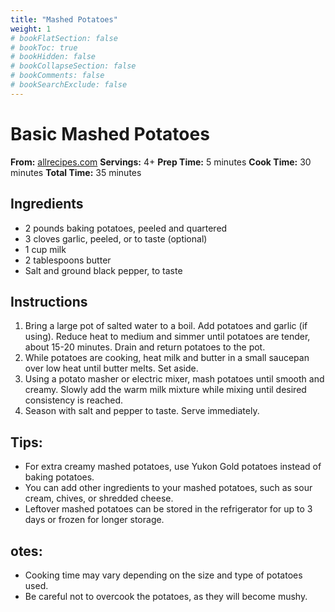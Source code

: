 ```yaml
---
title: "Mashed Potatoes"
weight: 1
# bookFlatSection: false
# bookToc: true
# bookHidden: false
# bookCollapseSection: false
# bookComments: false
# bookSearchExclude: false
---
```

# Basic Mashed Potatoes

**From:** [allrecipes.com](https://www.justtherecipe.com/?url=https://www.allrecipes.com/recipe/24771/basic-mashed-potatoes/)
**Servings:** 4+
**Prep Time:** 5 minutes
**Cook Time:** 30 minutes
**Total Time:** 35 minutes

## Ingredients

* 2 pounds baking potatoes, peeled and quartered
* 3 cloves garlic, peeled, or to taste (optional)
* 1 cup milk
* 2 tablespoons butter
* Salt and ground black pepper, to taste

## Instructions

1. Bring a large pot of salted water to a boil. Add potatoes and garlic (if using). Reduce heat to medium and simmer until potatoes are tender, about 15-20 minutes. Drain and return potatoes to the pot.
2. While potatoes are cooking, heat milk and butter in a small saucepan over low heat until butter melts. Set aside.
3. Using a potato masher or electric mixer, mash potatoes until smooth and creamy. Slowly add the warm milk mixture while mixing until desired consistency is reached.
4. Season with salt and pepper to taste. Serve immediately.

## Tips:

* For extra creamy mashed potatoes, use Yukon Gold potatoes instead of baking potatoes.
* You can add other ingredients to your mashed potatoes, such as sour cream, chives, or shredded cheese.
* Leftover mashed potatoes can be stored in the refrigerator for up to 3 days or frozen for longer storage.

## otes:

* Cooking time may vary depending on the size and type of potatoes used.
* Be careful not to overcook the potatoes, as they will become mushy.